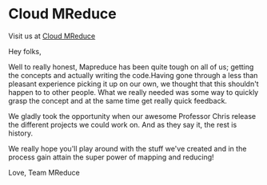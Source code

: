 Cloud MReduce
=======

Visit us at [Cloud MReduce](http://ec2-54-251-120-78.ap-southeast-1.compute.amazonaws.com/)

Hey folks,

Well to really honest, Mapreduce has been quite tough on all of us; getting the concepts and actually writing the 
code.Having gone through a less than pleasant experience picking it up on our own, we thought that this shouldn't 
happen to to other people. What we really needed was some way to quickly grasp the concept and at the same time get 
really quick feedback.

We gladly took the opportunity when our awesome Professor Chris release the different projects we could work on. 
And as they say it, the rest is history.

We really hope you'll play around with the stuff we've created and in the process gain attain the super power
of mapping and reducing!

Love,
Team MReduce
